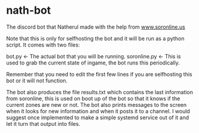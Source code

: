 # nath-bot
The discord bot that Natherul made with the help from www.soronline.us


Note that this is only for selfhosting the bot and it will be run as a python script. It comes with two files:

bot.py              <- The actual bot that you will be running.
soronline.py        <- This is used to grab the current state of ingame, the bot runs this periodically.


Remember that you need to edit the first few lines if you are selfhosting this bot or it will not function.


The bot also produces the file results.txt which contains the last information from soronline, this is used on boot up of the bot so that it knows if the current zones are new or not. The bot also prints messages to the screen when it looks for new information and when it posts it to a channel. I would suggest once  implemented to make a simple systemd service out of it and let it turn that output into files.
